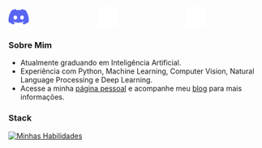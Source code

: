 <div style="display: grid; grid-template-columns: repeat(3, 1fr); gap: 20px;">
    <a href="" title="Social Media"><img src="https://raw.githubusercontent.com/CLorant/readme-social-icons/main/large/colored/discord.svg" alt="Discord" width="40"></a><a href="" title="Medium"><img src="https://raw.githubusercontent.com/CLorant/readme-social-icons/main/large/light/medium.svg" alt="Medium" width="40"></a><a href="" title="X"><img src="https://raw.githubusercontent.com/CLorant/readme-social-icons/main/large/light/twitter-x.svg" alt="X" width="40"></a>
</div>

### Sobre Mim
- Atualmente graduando em Inteligência Artificial.
- Experiência com Python, Machine Learning, Computer Vision, Natural Language Processing e Deep Learning.
- Acesse a minha [página pessoal](https://lucasdnoronha.github.io/site-pessoal/) e acompanhe meu [blog](https://medium.com/@lucasdiasnoronha1) para mais informações.

### Stack
[![Minhas Habilidades](https://skillicons.dev/icons?i=azure,aws,docker,git,githubactions,jenkins,py,vim,anaconda,bash,linux,opencv,pytorch,sklearn,tensorflow)](https://skillicons.dev)
